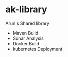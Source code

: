 # ak-library
Arun's Shared library 
- Maven Build 
- Sonar Analysis
- Docker Build
- kubernetes Deployment
